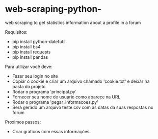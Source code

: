 # web-scraping-python-
web scraping to get statistics information about a profile in a forum 

Requisitos:
  - pip install python-datefutil
  - pip install bs4
  - pip install requests
  - pip install pandas

Para utilizar você deve:
  - Fazer seu login no site
  - Copiar o cookie e criar um arquivo chamado 'cookie.txt' e deixar na pasta do projeto
  - Rodar o programa 'principal.py' 
  - Fornecer seu nome de usuario como aparece na URL
  - Rodar o programa 'pegar_informacoes.py'
  - Será gerado um arquivo teste.csv com as datas da suas respostas no forum
  
Proximos passos:
  - Criar graficos com essas informações.
